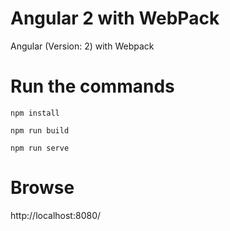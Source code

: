 # Angular 2 with WebPack
Angular (Version: 2) with Webpack


# Run the commands

`npm install`

`npm run build`

`npm run serve`

# Browse
http://localhost:8080/
